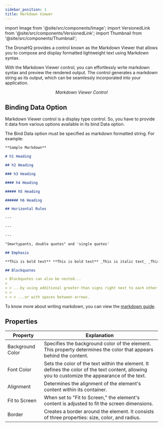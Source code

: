 ```yaml
---
sidebar_position: 1
title: Markdown Viewer
---
```


import Image from '@site/src/components/Image';
import VersionedLink from '@site/src/components/VersionedLink';
import Thumbnail from '@site/src/components/Thumbnail';


The DronaHQ provides a control known as the Markdown Viewer that allows you to compose and display formatted lightweight text using Markdown syntax.

With the Markdown Viewer control, you can effortlessly write markdown syntax and preview the rendered output. The control generates a markdown string as its output, which can be seamlessly incorporated into your application.

<figure>
  <Thumbnail src="/img/reference/controls/markdown-viewer/preview.jpeg" alt="Markdown viewer control" />
  <figcaption align = "center"><i>Markdown Viewer Control</i></figcaption>
</figure>

## Binding Data Option

Markdown Viewer control is a display type control. So, you have to provide it data from various options available in its bind Data option. 

The Bind Data option must be specified as markdown formatted string. For example:

```md
**Sample Markdown**

# h1 Heading

## h2 Heading

### h3 Heading

#### h4 Heading

##### h5 Heading

###### h6 Heading

## Horizontal Rules

---

---

---

"Smartypants, double quotes" and 'single quotes'

## Emphasis

**This is bold text** **This is bold text** _This is italic text_ _This is italic text_ ~~Strikethrough~~

## Blockquotes

> Blockquotes can also be nested...
>
> > ...by using additional greater-than signs right next to each other...
> >
> > > ...or with spaces between arrows.
```

To know more about writing markdown, you can view the [markdown guide](https://www.markdownguide.org/cheat-sheet/).


## Properties

| Property      | Explanation                                                                                            |
|---------------|--------------------------------------------------------------------------------------------------------|
| Background Color  | Specifies the background color of the element. This property determines the color that appears behind the content.                                                   |
| Font Color        | Sets the color of the text within the element. It defines the color of the text content, allowing you to customize the appearance of the text.    
| Alignment     | Determines the alignment of the element's content within its container.                                 |
| Fit to Screen | When set to "Fit to Screen," the element's content is adjusted to fit the screen dimensions.           |
| Border        | Creates a border around the element. It consists of three properties: size, color, and radius.          |


